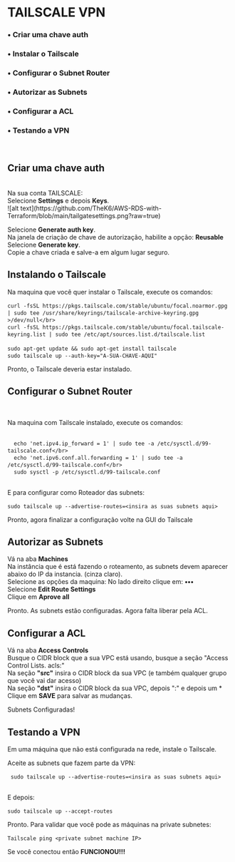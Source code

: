  # TAILSCALE VPN 

### • Criar uma chave auth
### • Instalar o Tailscale
### • Configurar o Subnet Router
### • Autorizar as Subnets
### • Configurar a ACL
### • Testando a VPN
</br>

## Criar uma chave auth
</br>
Na sua conta TAILSCALE:</br>
Selecione <b>Settings</b> e depois <b>Keys</b>.</br>
![alt text](https://github.com/TheK6/AWS-RDS-with-Terraform/blob/main/tailgatesettings.png?raw=true)

Selecione <b>Generate auth key</b>.</br>
Na janela de criação de chave de autorização, habilite a opção: <b>Reusable</b></br>
Selecione <b>Generate key</b>.</br>
Copie a chave criada e salve-a em algum lugar seguro.</br>

## Instalando o Tailscale </br>

Na maquina que você quer instalar o Tailscale, execute os comandos:</br>
```
curl -fsSL https://pkgs.tailscale.com/stable/ubuntu/focal.noarmor.gpg | sudo tee /usr/share/keyrings/tailscale-archive-keyring.gpg >/dev/null</br>
curl -fsSL https://pkgs.tailscale.com/stable/ubuntu/focal.tailscale-keyring.list | sudo tee /etc/apt/sources.list.d/tailscale.list
   
sudo apt-get update && sudo apt-get install tailscale  
sudo tailscale up --auth-key="A-SUA-CHAVE-AQUI"

```
Pronto, o Tailscale deveria estar instalado.

## Configurar o Subnet Router
</br>
  
Na maquina com Tailscale instalado, execute os comandos:
```

  echo 'net.ipv4.ip_forward = 1' | sudo tee -a /etc/sysctl.d/99-tailscale.conf</br>
  echo 'net.ipv6.conf.all.forwarding = 1' | sudo tee -a /etc/sysctl.d/99-tailscale.conf</br>
  sudo sysctl -p /etc/sysctl.d/99-tailscale.conf
  
```
E para configurar como Roteador das subnets:


 ```
 sudo tailscale up --advertise-routes=<insira as suas subnets aqui>
 
 ```


Pronto, agora finalizar a configuração volte na GUI do Tailscale

## Autorizar as Subnets

Vá na aba <b>Machines</b></br>
Na instância que é está fazendo o roteamento, as subnets devem aparecer abaixo do IP da instancia. (cinza claro).</br>
Selecione as opções da maquina: No lado direito clique em: <b>•••</b></br>
Selecione <b>Edit Route Settings</b></br>
Clique em <b> Aprove all</b> 

Pronto. As subnets estão configuradas. Agora falta liberar pela ACL. 


## Configurar a ACL

Vá na aba <b>Access Controls</b></br>
Busque o CIDR block que a sua VPC está usando, busque a seção "Access Control Lists. acls:" </br>
Na seção <b>"src"</b> insira o CIDR block da sua VPC (e também qualquer grupo que você vai dar acesso)</br>
Na seção <b>"dst"</b> insira o CIDR block da sua VPC, depois ":" e depois um * </br>
Clique em <b> SAVE</b> para salvar as mudanças. 

Subnets Configuradas!


## Testando a VPN

Em uma máquina que não está configurada na rede, instale o Tailscale. 

Aceite as subnets que fazem parte da VPN:

```
 sudo tailscale up --advertise-routes=<insira as suas subnets aqui>
 
 ```

E depois:

```
sudo tailscale up --accept-routes

```

Pronto. Para validar que você pode as máquinas na private subnetes:

```
Tailscale ping <private subnet machine IP>

```

Se você conectou então <b> FUNCIONOU!!!</b> 

  
